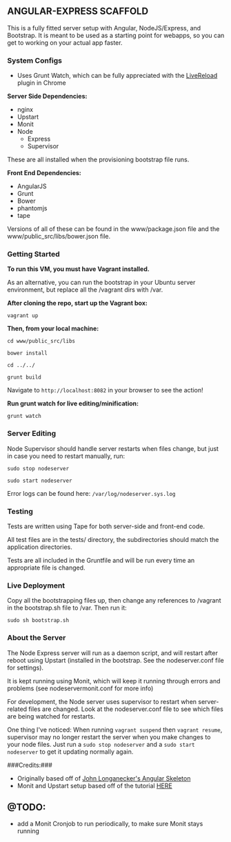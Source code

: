 ## ANGULAR-EXPRESS SCAFFOLD ##

This is a fully fitted server setup with Angular, NodeJS/Express, and Bootstrap.
It is meant to be used as a starting point for webapps, so you can get to working on
your actual app faster.

### System Configs ###

* Uses Grunt Watch, which can be fully appreciated with the [LiveReload](https://chrome.google.com/webstore/detail/livereload/jnihajbhpnppcggbcgedagnkighmdlei/details) plugin in Chrome

**Server Side Dependencies:**
* nginx
* Upstart
* Monit
* Node
	* Express
	* Supervisor

These are all installed when the provisioning bootstrap file runs.

**Front End Dependencies:**
* AngularJS
* Grunt
* Bower
* phantomjs
* tape

Versions of all of these can be found in the www/package.json file and the www/public_src/libs/bower.json file.

### Getting Started ###

**To run this VM, you must have Vagrant installed.**

As an alternative, you can run the bootstrap in your Ubuntu server environment, but replace all the /vagrant dirs with /var.

**After cloning the repo, start up the Vagrant box:**

`vagrant up`

**Then, from your local machine:**

`cd www/public_src/libs`

`bower install`

`cd ../../`

`grunt build`

Navigate to `http://localhost:8082` in your browser to see the action!

**Run grunt watch for live editing/minification:**

`grunt watch`

### Server Editing ###

Node Supervisor should handle server restarts when files change, but just in case you need to restart manually, run:

`sudo stop nodeserver`

`sudo start nodeserver`

Error logs can be found here: `/var/log/nodeserver.sys.log`


### Testing ###

Tests are written using Tape for both server-side and front-end code.

All test files are in the tests/ directory, the subdirectories should match the application directories.

Tests are all included in the Gruntfile and will be run every time an appropriate file is changed.

### Live Deployment ###

Copy all the bootstrapping files up, then change any references to /vagrant in the bootstrap.sh file to /var. Then run it:

`sudo sh bootstrap.sh`

### About the Server ###

The Node Express server will run as a daemon script, and will restart after reboot using Upstart (installed in the bootstrap. See the nodeserver.conf file for settings).

It is kept running using Monit, which will keep it running through errors and problems (see nodeservermonit.conf for more info)

For development, the Node server uses supervisor to restart when server-related files are changed. Look at the nodeserver.conf file to see which files are being watched for restarts.

One thing I've noticed: When running `vagrant suspend` then `vagrant resume`, supervisor may no longer restart the server when you make changes to your node files. Just run a `sudo stop nodeserver` and a `sudo start nodeserver` to get it updating normally again.

###Credits:###
* Originally based off of [John Longanecker's Angular Skeleton](https://github.com/jlongnbt/angular-skeleton "jlongnbt repo")
* Monit and Upstart setup based off of the tutorial [HERE](http://howtonode.org/deploying-node-upstart-monit)

## @TODO: ##

* add a Monit Cronjob to run periodically, to make sure Monit stays running
